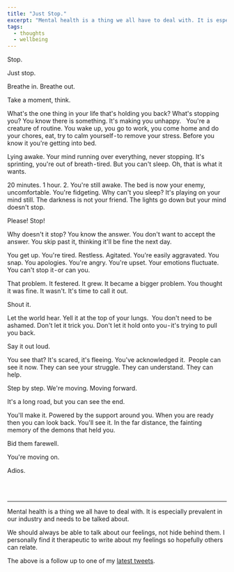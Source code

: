 ```yaml
---
title: "Just Stop."
excerpt: "Mental health is a thing we all have to deal with. It is especially prevalent in our industry and needs to be talked about. I personally find it therapeutic to write about my feelings so hopefully others can relate."
tags: 
  - thoughts
  - wellbeing
---
```


Stop.

Just stop.

Breathe in. Breathe out.

Take a moment, think. 

What's the one thing in your life that's holding you back? What's stopping you? You know there is something. It's making you unhappy.
 
You're a creature of routine. You wake up, you go to work, you come home and do your chores, eat, try to calm yourself - to remove your stress. Before you know it you're getting into bed.

Lying awake. Your mind running over everything, never stopping. It's sprinting, you're out of breath - tired. But you can't sleep. Oh, that is what it wants. 

20 minutes. 1 hour. 2. You're still awake. The bed is now your enemy, uncomfortable. You're fidgeting. Why can't you sleep? It's playing on your mind still. The darkness is not your friend. The lights go down but your mind doesn't stop.

Please! Stop!

Why doesn't it stop? You know the answer. You don't want to accept the answer. You skip past it, thinking it'll be fine the next day. 

You get up. You're tired. Restless. Agitated. You're easily aggravated. You snap. You apologies. You're angry. You're upset. Your emotions fluctuate. You can't stop it - or can you.

That problem. It festered. It grew. It became a bigger problem. You thought it was fine. It wasn't. It's time to call it out. 

Shout it.

Let the world hear. Yell it at the top of your lungs. 
You don't need to be ashamed. Don't let it trick you. Don't let it hold onto you - it's trying to pull you back. 

Say it out loud.

You see that? It's scared, it's fleeing. You've acknowledged it. 
People can see it now. They can see your struggle. They can understand. They can help. 

Step by step. We're moving. Moving forward.

It's a long road, but you can see the end.

You'll make it. Powered by the support around you. When you are ready then you can look back. You'll see it. In the far distance, the fainting memory of the demons that held you.

Bid them farewell. 

You're moving on. 

Adios.

<br>
<br>

---

Mental health is a thing we all have to deal with. It is especially prevalent in our industry and needs to be talked about. 

We should always be able to talk about our feelings, not hide behind them. I personally find it therapeutic to write about my feelings so hopefully others can relate. 

The above is a follow up to one of my <a href="https://twitter.com/jackabox/status/1009764917946273792" target="_blank">latest tweets</a>. 
